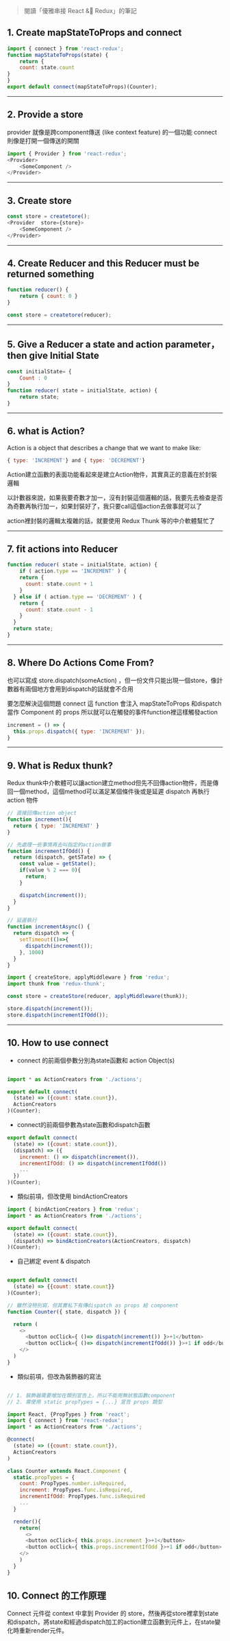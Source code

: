 > 閱讀「優雅串接 React & Redux」的筆記

<h2>1. Create mapStateToProps and connect</h2>

```js
import { connect } from 'react-redux';
function mapStateToProps(state) {
	return {
	count: state.count
}
}
export default connect(mapStateToProps)(Counter);
```
<hr>
<h2>2. Provide a store</h2>

provider 就像是跨component傳送 (like context feature) 的一個功能
connect 則像是打開一個傳送的開關

```js
import { Provider } from 'react-redux';
<Provider>
	<SomeComponent />
</Provider>
```
<hr>
<h2>3. Create store</h2>

```js
const store = createtore();
<Provider  store={store}>
	<SomeComponent />
</Provider>
```
<hr>
<h2>4. Create Reducer and this Reducer must be returned something</h2>

```js
function reducer() {
	return { count: 0 }
}

const store = createtore(reducer);
```
<hr>
<h2>5. Give a Reducer a state and action parameter，then give Initial State</h2>

```js
const initialState= {
	Count : 0
}
function reducer( state = initialState, action) {
	return state;
}
```
<hr>
<h2>6. what is Action?</h2>

Action is a object that describes a change that we want to make
like:
```js
{ type: 'INCREMENT'} and { type: 'DECREMENT'}
```

Action建立函數的表面功能看起來是建立Action物件，其實真正的意義在於封裝邏輯

以計數器來說，如果我要奇數才加一，沒有封裝這個邏輯的話，我要先去檢查是否為奇數再執行加一，如果封裝好了，我只要call這個action去做事就可以了

action裡封裝的邏輯太複雜的話，就要使用 Redux Thunk 等的中介軟體幫忙了

<hr>

<h2>7. fit actions into Reducer</h2>

```js
function reducer( state = initialState, action) {
	if ( action.type == 'INCREMENT' ) {
    return {
      count: state.count + 1
    }
  } else if ( action.type == 'DECREMENT' ) {
    return {
      count: state.count - 1
    }
  }
  return state;
}
```
<hr>

<h2>8. Where Do Actions Come From?</h2>

也可以寫成 store.dispatch(someAction) ，但一份文件只能出現一個store，像計數器有兩個地方會用到dispatch的話就會不合用

要怎麼解決這個問題
connect 這 function 會注入 mapStateToProps 和dispatch 當作 Component 的 
props 所以就可以在觸發的事件function裡這樣觸發action

```js
increment = () => {
  this.props.dispatch({ type: 'INCREMENT' });
}
```
<hr>
<h2>9. What is Redux thunk?</h2>

Redux thunk中介軟體可以讓action建立method但先不回傳action物件，而是傳回一個method，這個method可以滿足某個條件後或是延遲 dispatch 再執行 action 物件

```js
// 直接回傳action object
function increment(){
  return { type: 'INCREMENT' }
}

// 先處理一些事情再去叫指定的action做事
function incrementIfOdd() {
  return (dispatch, getSTate) => {
    const value = getState();
    if(value % 2 === 0){
      return;
    }

    dispatch(increment());
  }
}

// 延遲執行
function incrementAsync() {
  return dispatch => {
    setTimeout(()=>{
      dispatch(increment());
    }, 1000)
  }
}
```

```js
import { createStore, applyMiddleware } from 'redux';
import thunk from 'redux-thunk';

const store = createStore(reducer, applyMiddleware(thunk));

store.dispatch(increment());
store.dispatch(incrementIfOdd());
```
<hr>
<h2>10. How to use connect</h2>

- connect 的前兩個參數分別為state函數和 action Object(s)

```js

import * as ActionCreators from './actions';

export default connect(
  (state) => ({count: state.count}),
  ActionCreators
)(Counter);
```

- connect的前兩個參數為state函數和dispatch函數

```js
export default connect(
  (state) => ({count: state.count}),
  (dispatch) => ({
    increment: () => dispatch(increment()),
    incrementIfOdd: () => dispatch(incrementIfOdd())
    ...
  })
)(Counter);
```

- 類似前項，但改使用 bindActionCreators

```js
import { bindActionCreators } from 'redux';
import * as ActionCreators from './actions';

export default connect(
  (state) => ({count: state.count}),
  (dispatch) => bindActionCreators(ActionCreators, dispatch)
)(Counter);

```

- 自己綁定 event & dispatch

```js

export default connect(
  (state) => {{count: state.count}}
)(Counter);

// 雖然沒特別寫，但其實私下有傳dispatch as props 給 component
function Counter({ state, dispatch }) { 

  return (
    <>
      <button ocClick={ ()=> dispatch(increment()) }>+1</button>
      <button ocClick={ ()=> dispatch(incrementIfOdd()) }>+1 if odd</button>
    </>
  )
}

```

- 類似前項，但改為裝飾器的寫法

```js

// 1. 裝飾器需要增加在類別宣告上，所以不能用無狀態函數component
// 2. 需使用 static propTypes = {...} 宣告 props 類型

import React, {PropTypes } from 'react';
import { connect } from 'react-redux';
import * as ActionCreators from './actions';

@connect(
  (state) => ({count: state.count}),
  ActionCreators
)

class Counter extends React.Component {
  static.propTypes = {
    count: PropTypes.number.isRequired,
    increment: PropTypes.func.isRequired,
    incrementIfOdd: PropTypes.func.isRequired
    ...
  }

  render(){
    return(
      <>
      <button ocClick={ this.props.increment }>+1</button>
      <button ocClick={ this.props.incrementIfOdd }>+1 if odd</button>
    </>
    )
  }
}

```

<h2>10. Connect 的工作原理</h2>

Connect 元件從 context 中拿到 Provider 的 store，然後再從store裡拿到state和dispatch，將state和經過dispatch加工的action建立函數到元件上，在state變化時重新render元件。